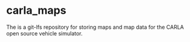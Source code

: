# carla_maps
 The is a git-lfs repository for storing maps and map data for the CARLA open source vehicle simulator. 
